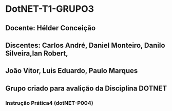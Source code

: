 # DotNET-T1-GRUPO3
## Docente: Hélder Conceição
## Discentes: Carlos André, Daniel Monteiro, Danilo Silveira,Ian Robert,
## João Vitor, Luis Eduardo, Paulo Marques
## Grupo criado para avalição da Disciplina DOTNET
### Instrução Prática4 (dotNET-P004)
